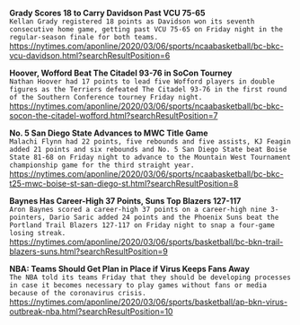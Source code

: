 **Grady Scores 18 to Carry Davidson Past VCU 75-65**\
`Kellan Grady registered 18 points as Davidson won its seventh consecutive home game, getting past VCU 75-65 on Friday night in the regular-season finale for both teams.`\
https://nytimes.com/aponline/2020/03/06/sports/ncaabasketball/bc-bkc-vcu-davidson.html?searchResultPosition=6

**Hoover, Wofford Beat The Citadel 93-76 in SoCon Tourney**\
`Nathan Hoover had 17 points to lead five Wofford players in double figures as the Terriers defeated The Citadel 93-76 in the first round of the Southern Conference tourney Friday night. `\
https://nytimes.com/aponline/2020/03/06/sports/ncaabasketball/bc-bkc-socon-the-citadel-wofford.html?searchResultPosition=7

**No. 5 San Diego State Advances to MWC Title Game**\
`Malachi Flynn had 22 points, five rebounds and five assists, KJ Feagin added 21 points and six rebounds and No. 5 San Diego State beat Boise State 81-68 on Friday night to advance to the Mountain West Tournament championship game for the third straight year.`\
https://nytimes.com/aponline/2020/03/06/sports/ncaabasketball/bc-bkc-t25-mwc-boise-st-san-diego-st.html?searchResultPosition=8

**Baynes Has Career-High 37 Points, Suns Top Blazers 127-117**\
`Aron Baynes scored a career-high 37 points on a career-high nine 3-pointers, Dario Saric added 24 points and the Phoenix Suns beat the Portland Trail Blazers 127-117 on Friday night to snap a four-game losing streak.`\
https://nytimes.com/aponline/2020/03/06/sports/basketball/bc-bkn-trail-blazers-suns.html?searchResultPosition=9

**NBA: Teams Should Get Plan in Place if Virus Keeps Fans Away**\
`The NBA told its teams Friday that they should be developing processes in case it becomes necessary to play games without fans or media because of the coronavirus crisis.`\
https://nytimes.com/aponline/2020/03/06/sports/basketball/ap-bkn-virus-outbreak-nba.html?searchResultPosition=10

